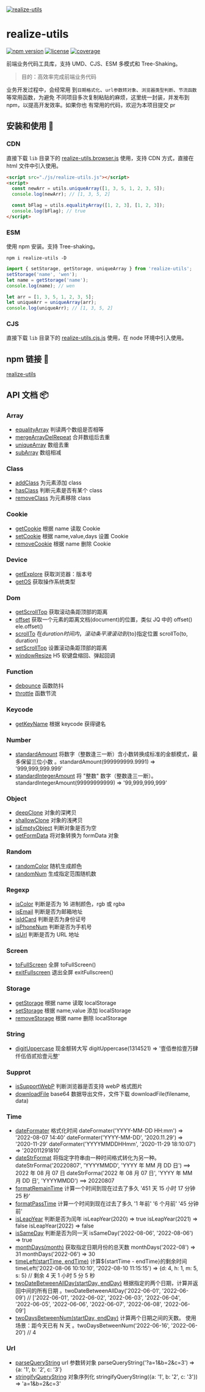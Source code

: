 [![realize-utils](http://oss.tianmasport.com/gx/size/2022-02-23/196/946000020912472064.png)](https://github.com/wenreq/realize-utils)

# realize-utils

[![npm version](https://img.shields.io/static/v1?label=npm&message=v2.0.7&color=blue)](https://www.npmjs.com/package/realize-utils)
[![license](https://img.shields.io/static/v1?label=license&message=MIT&color=green)](https://www.npmjs.com/package/realize-utils)
[![coverage](https://img.shields.io/static/v1?label=coverage&message=80.71%&color=ff69b4)](https://github.com/wenreq/realize-utils/tree/master/test)

前端业务代码工具库，支持 UMD、CJS、ESM 多模式和 Tree-Shaking。

> 目的：高效率完成前端业务代码

业务开发过程中，会经常用
到`日期格式化`、`url参数转对象`、`浏览器类型判断`、`节流函数`等常用函数，为避免
不同项目多次复制粘贴的麻烦，这里统一封装，并发布到 npm，以提高开发效率。如果你也
有常用的代码，欢迎为本项目提交 pr

## 安装和使用 :wrench:

### CDN

直接下载 `lib` 目录下的
[realize-utils.browser.js](https://github.com/wenreq/realize-utils/blob/master/lib/realize-utils.browser.js)
使用，支持 CDN 方式，直接在 html 文件中引入使用。

```html
<script src="./js/realize-utils.js"></script>
<script>
  const newArr = utils.uniqueArray([1, 3, 5, 1, 2, 3, 5]);
  console.log(newArr); // [1, 3, 5, 2]

  const bFlag = utils.equalityArray([1, 2, 3], [1, 2, 3]);
  console.log(bFlag); // true
</script>
```

### ESM

使用 npm 安装。支持 Tree-shaking。

```shell
npm i realize-utils -D
```

```js
import { setStorage, getStorage, uniqueArray } from 'realize-utils';
setStorage('name', 'wen');
let name = getStorage('name');
console.log(name); // wen

let arr = [1, 3, 5, 1, 2, 3, 5];
let uniqueArr = uniqueArray(arr);
console.log(uniqueArr); // [1, 3, 5, 2]
```

### CJS

直接下载 `lib` 目录下的
[realize-utils.cjs.js](https://github.com/wenreq/realize-utils/blob/master/lib/realize-utils.cjs.js)
使用，在 node 环境中引入使用。

## npm 链接 :link:

[realize-utils](https://www.npmjs.com/package/realize-utils)

## API 文档 :package:

### Array

- [equalityArray](https://github.com/wenreq/realize-utils/blob/master/src/array/equalityArray.js)
  判读两个数组是否相等
- [mergeArrayDelRepeat](https://github.com/wenreq/realize-utils/blob/master/src/array/mergeArrayDelRepeat.js)
  合并数组后去重
- [uniqueArray](https://github.com/wenreq/realize-utils/blob/master/src/array/uniqueArray.js)
  数组去重
- [subArray](https://github.com/wenreq/realize-utils/blob/master/src/array/subArray.js)
  数组相减

### Class

- [addClass](https://github.com/wenreq/realize-utils/blob/master/src/class/addClass.js)
  为元素添加 class
- [hasClass](https://github.com/wenreq/realize-utils/blob/master/src/class/hasClass.js)
  判断元素是否有某个 class
- [removeClass](https://github.com/wenreq/realize-utils/blob/master/src/class/removeClass.js)
  为元素移除 class

### Cookie

- [getCookie](https://github.com/wenreq/realize-utils/blob/master/src/cookie/getCookie.js)
  根据 name 读取 Cookie
- [setCookie](https://github.com/wenreq/realize-utils/blob/master/src/cookie/setCookie.js)
  根据 name,value,days 设置 Cookie
- [removeCookie](https://github.com/wenreq/realize-utils/blob/master/src/cookie/removeCookie.js)
  根据 name 删除 Cookie

### Device

- [getExplore](https://github.com/wenreq/realize-utils/blob/master/src/device/getExplore.js)
  获取浏览器：版本号
- [getOS](https://github.com/wenreq/realize-utils/blob/master/src/device/getOS.js)
  获取操作系统类型

### Dom

- [getScrollTop](https://github.com/wenreq/realize-utils/blob/master/src/dom/getScrollTop.js)
  获取滚动条距顶部的距离
- [offset](https://github.com/wenreq/realize-utils/blob/master/src/dom/offset.js)
  获取一个元素的距离文档(document)的位置，类似 JQ 中的 offset() ele.offset()
- [scrollTo](https://github.com/wenreq/realize-utils/blob/master/src/dom/scrollTo.js)
  在${duration}时间内，滚动条平滑滚动到${to}指定位置 scrollTo(to, duration)
- [setScrollTop](https://github.com/wenreq/realize-utils/blob/master/src/dom/setScrollTop.js)
  设置滚动条距顶部的距离
- [windowResize](https://github.com/wenreq/realize-utils/blob/master/src/dom/windowResize.js)
  H5 软键盘缩回、弹起回调

### Function

- [debounce](https://github.com/wenreq/realize-utils/blob/master/src/function/debounce.js)
  函数防抖
- [throttle](https://github.com/wenreq/realize-utils/blob/master/src/function/throttle.js)
  函数节流

### Keycode

- [getKeyName](https://github.com/wenreq/realize-utils/blob/master/src/keycode/getKeyName.js)
  根据 keycode 获得键名

### Number

- [standardAmount](https://github.com/wenreq/realize-utils/blob/master/src/number/standardAmount.js)
  将数字（整数逢三一断）含小数转换成标准的金额模式，最多保留三位小数
  。standardAmount(999999999.9991) => '999,999,999.999'
- [standardIntegerAmount](https://github.com/wenreq/realize-utils/blob/master/src/number/standardIntegerAmount.js)
  将 "整数" 数字（整数逢三一断）。standardIntegerAmount(99999999999) =>
  '99,999,999,999'

### Object

- [deepClone](https://github.com/wenreq/realize-utils/blob/master/src/object/deepClone.js)
  对象的深拷贝
- [shallowClone](https://github.com/wenreq/realize-utils/blob/master/src/object/shallowClone.js)
  对象的浅拷贝
- [isEmptyObject](https://github.com/wenreq/realize-utils/blob/master/src/object/isEmptyObject.js)
  判断对象是否为空
- [getFormData](https://github.com/wenreq/realize-utils/blob/master/src/object/getFormData.js)
  将对象转换为 formData 对象

### Random

- [randomColor](https://github.com/wenreq/realize-utils/blob/master/src/random/randomColor.js)
  随机生成颜色
- [randomNum](https://github.com/wenreq/realize-utils/blob/master/src/random/randomNum.js)
  生成指定范围随机数

### Regexp

- [isColor](https://github.com/wenreq/realize-utils/blob/master/src/regexp/isColor.js)
  判断是否为 16 进制颜色，rgb 或 rgba
- [isEmail](https://github.com/wenreq/realize-utils/blob/master/src/regexp/isEmail.js)
  判断是否为邮箱地址
- [isIdCard](https://github.com/wenreq/realize-utils/blob/master/src/regexp/isIdCard.js)
  判断是否为身份证号
- [isPhoneNum](https://github.com/wenreq/realize-utils/blob/master/src/regexp/isPhoneNum.js)
  判断是否为手机号
- [isUrl](https://github.com/wenreq/realize-utils/blob/master/src/regexp/isUrl.js)
  判断是否为 URL 地址

### Screen

- [toFullScreen](https://github.com/wenreq/realize-utils/blob/master/src/screen/toFullScreen.js)
  全屏 toFullScreen()
- [exitFullscreen](https://github.com/wenreq/realize-utils/blob/master/src/screen/exitFullscreen.js)
  退出全屏 exitFullscreen()

### Storage

- [getStorage](https://github.com/wenreq/realize-utils/blob/master/src/storage/index.js)
  根据 name 读取 localStorage
- [setStorage](https://github.com/wenreq/realize-utils/blob/master/src/storage/index.js)
  根据 name,value 添加 localStorage
- [removeStorage](https://github.com/wenreq/realize-utils/blob/master/src/storage/index.js)
  根据 name 删除 localStorage

### String

- [digitUppercase](https://github.com/wenreq/realize-utils/blob/master/src/string/digitUppercase.js)
  现金额转大写 digitUppercase(1314521) => '壹佰叁拾壹万肆仟伍佰贰拾壹元整'

### Supprot

- [isSupportWebP](https://github.com/wenreq/realize-utils/blob/master/src/support/isSupportWebP.js)
  判断浏览器是否支持 webP 格式图片
- [downloadFile](https://github.com/wenreq/realize-utils/blob/master/src/support/downloadFile.js)
  base64 数据导出文件，文件下载 downloadFile(filename, data)

### Time

- [dateFormater](https://github.com/wenreq/realize-utils/blob/master/src/time/dateFormater.js)
  格式化时间 dateFormater('YYYY-MM-DD HH:mm') => '2022-08-07 14:40'
  dateFormater('YYYY-MM-DD', '2020.11.29') => '2020-11-29'
  dateFormater('YYYYMMDDHHmm', '2020-11-29 18:10:07') => '202011291810'
- [dateStrFormat](https://github.com/wenreq/realize-utils/blob/master/src/time/dateStrFormat.js)
  将指定字符串由一种时间格式转化为另一种。dateStrForma('20220807', 'YYYYMMDD',
  'YYYY 年 MM 月 DD 日') ==> 2022 年 08 月 07 日 dateStrForma('2022 年 08 月 07
  日', 'YYYY 年 MM 月 DD 日', 'YYYYMMDD') ==> 20220807
- [formatRemainTime](https://github.com/wenreq/realize-utils/blob/master/src/time/formatRemainTime.js)
  计算一个时间到现在过去了多久 '451 天 15 小时 17 分钟 25 秒'
- [formatPassTime](https://github.com/wenreq/realize-utils/blob/master/src/time/formatPassTime.js)
  计算一个时间到现在过去了多久 '1 年前' '6 个月前' '45 分钟前'
- [isLeapYear](https://github.com/wenreq/realize-utils/blob/master/src/time/isLeapYear.js)
  判断是否为闰年 isLeapYear(2020) => true isLeapYear(2021) => false
  isLeapYear(2022) => false
- [isSameDay](https://github.com/wenreq/realize-utils/blob/master/src/time/isSameDay.js)
  判断是否为同一天 isSameDay('2022-08-06', '2022-08-06') => true
- [monthDays(month)](https://github.com/wenreq/realize-utils/blob/master/src/time/monthDays.js)
  获取指定日期月份的总天数 monthDays('2022-08') => 31 monthDays('2022-06') => 30
- [timeLeft(startTime, endTime)](https://github.com/wenreq/realize-utils/blob/master/src/time/timeLeft.js)
  计算${startTime - endTime}的剩余时间 timeLeft('2022-08-06 10:10:10',
  '2022-08-10 11:15:15') => {d: 4, h: 1, m: 5, s: 5} // 剩余 4 天 1 小时 5 分 5
  秒
- [twoDateBetweenAllDay(startDay, endDay)](https://github.com/wenreq/realize-utils/blob/master/src/time/twoDateBetweenAllDay.js)
  根据指定的两个日期，计算并返回中间的所有日期
  。twoDateBetweenAllDay('2022-06-01', '2022-06-09') // ['2022-06-01',
  '2022-06-02', '2022-06-03', '2022-06-04', '2022-06-05', '2022-06-06',
  '2022-06-07', '2022-06-08', '2022-06-09']
- [twoDaysBetweenNum(startDay, endDay)](https://github.com/wenreq/realize-utils/blob/master/src/time/twoDaysBetweenNum.js)
  计算两个日期之间的天数。 使用场景：距今天已有 N 天
  。twoDaysBetweenNum('2022-06-16', '2022-06-20') // 4

### Url

- [parseQueryString](https://github.com/wenreq/realize-utils/blob/master/src/url/parseQueryString.js)
  url 参数转对象 parseQueryString('?a=1&b=2&c=3') => {a: '1', b: '2', c: '3'}
- [stringifyQueryString](https://github.com/wenreq/realize-utils/blob/master/src/url/stringifyQueryString.js)
  对象序列化 stringifyQueryString({a: '1', b: '2', c: '3'}) => 'a=1&b=2&c=3'
